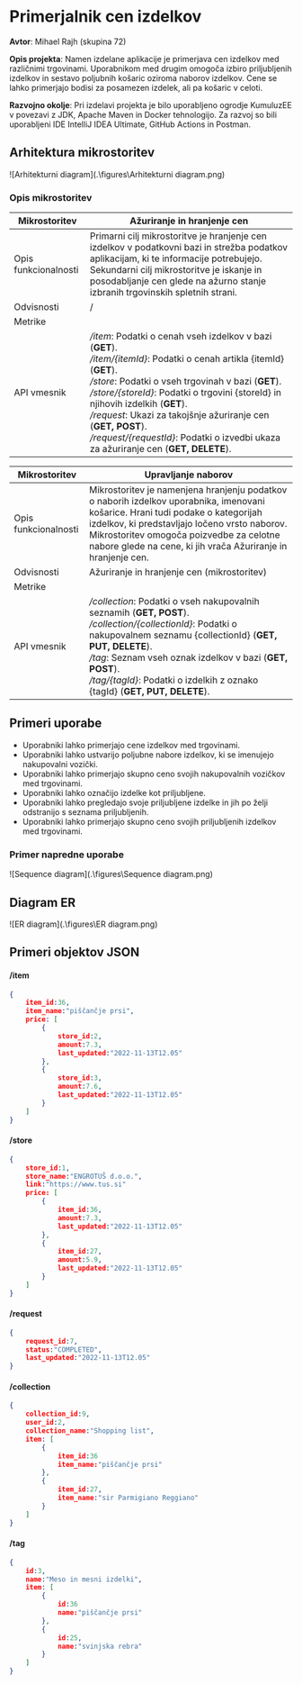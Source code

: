 # Primerjalnik cen izdelkov
**Avtor**: Mihael Rajh (skupina 72)

**Opis projekta**: Namen izdelane aplikacije je primerjava cen izdelkov med različnimi trgovinami. Uporabnikom med drugim omogoča izbiro priljubljenih izdelkov in sestavo poljubnih košaric oziroma naborov izdelkov. Cene se lahko primerjajo bodisi za posamezen izdelek, ali pa košaric v celoti.

**Razvojno okolje**: Pri izdelavi projekta je bilo uporabljeno ogrodje KumuluzEE v povezavi z JDK, Apache Maven in Docker tehnologijo. Za razvoj so bili uporabljeni IDE IntelliJ IDEA Ultimate, GitHub Actions in Postman.



## Arhitektura mikrostoritev

![Arhitekturni diagram](.\figures\Arhitekturni diagram.png)

### Opis mikrostoritev

| Mikrostoritev        | Ažuriranje in hranjenje cen                                  |
| -------------------- | ------------------------------------------------------------ |
| Opis funkcionalnosti | Primarni cilj mikrostoritve je hranjenje cen izdelkov v podatkovni bazi in strežba podatkov aplikacijam, ki te informacije potrebujejo. Sekundarni cilj mikrostoritve je iskanje in posodabljanje cen glede na ažurno stanje izbranih trgovinskih spletnih strani. |
| Odvisnosti           | /                                                            |
| Metrike              |                                                              |
| API vmesnik          | */item*: Podatki o cenah vseh izdelkov v bazi (**GET**).<br>*/item/{itemId}*: Podatki o cenah artikla {itemId} (**GET**).<br>*/store*: Podatki o vseh trgovinah v bazi (**GET**).<br>*/store/{storeId}*: Podatki o trgovini {storeId} in njihovih izdelkih (**GET**).<br>*/request*: Ukazi za takojšnje ažuriranje cen (**GET, POST**).<br>*/request/{requestId}*: Podatki o izvedbi ukaza za ažuriranje cen (**GET, DELETE**). |



| Mikrostoritev        | Upravljanje naborov                                          |
| -------------------- | ------------------------------------------------------------ |
| Opis funkcionalnosti | Mikrostoritev je namenjena hranjenju podatkov o naborih izdelkov uporabnika, imenovani košarice. Hrani tudi podake o kategorijah izdelkov, ki predstavljajo ločeno vrsto naborov. Mikrostoritev omogoča poizvedbe za celotne nabore glede na cene, ki jih vrača Ažuriranje in hranjenje cen. |
| Odvisnosti           | Ažuriranje in hranjenje cen (mikrostoritev)                  |
| Metrike              |                                                              |
| API vmesnik          | */collection*: Podatki o vseh nakupovalnih seznamih (**GET, POST**).<br>*/collection/{collectionId}*: Podatki o nakupovalnem seznamu {collectionId} (**GET, PUT, DELETE**).<br>*/tag*: Seznam vseh oznak izdelkov v bazi (**GET, POST**).<br/>*/tag/{tagId}*: Podatki o izdelkih z oznako {tagId} (**GET, PUT, DELETE**). |



## Primeri uporabe

- Uporabniki lahko primerjajo cene izdelkov med trgovinami.
- Uporabniki lahko ustvarijo poljubne nabore izdelkov, ki se imenujejo nakupovalni vozički.
- Uporabniki lahko primerjajo skupno ceno svojih nakupovalnih vozičkov med trgovinami.
- Uporabniki lahko označijo izdelke kot priljubljene.
- Uporabniki lahko pregledajo svoje priljubljene izdelke in jih po želji odstranijo s seznama priljubljenih.
- Uporabniki lahko primerjajo skupno ceno svojih priljubljenih izdelkov med trgovinami.

### Primer napredne uporabe

![Sequence diagram](.\figures\Sequence diagram.png)



## Diagram ER

![ER diagram](.\figures\ER diagram.png)



## Primeri objektov JSON 

#### /item

```json
{
    item_id:36,
    item_name:"piščančje prsi",
    price: [
    	{
    		store_id:2,
    		amount:7.3,
    		last_updated:"2022-11-13T12.05"
    	},
    	{
    		store_id:3,
    		amount:7.6,
     		last_updated:"2022-11-13T12.05"
    	}
    ]
}
```

#### /store

```json
{
    store_id:1,
    store_name:"ENGROTUŠ d.o.o.",
    link:"https://www.tus.si"
    price: [
    	{
    		item_id:36,
    		amount:7.3,
    		last_updated:"2022-11-13T12.05"
    	},
    	{
    		item_id:27,
    		amount:5.9,
     		last_updated:"2022-11-13T12.05"
    	}
	]
}
```

#### /request

```json
{
	request_id:7,
	status:"COMPLETED",
	last_updated:"2022-11-13T12.05"
}
```

#### /collection

```json
{
    collection_id:9,
    user_id:2,
    collection_name:"Shopping list",
    item: [
        {
    		item_id:36
    		item_name:"piščančje prsi"
        },
        {
            item_id:27,
            item_name:"sir Parmigiano Reggiano"
        }
    ]
}
```

#### /tag

```json
{
    id:3,
    name:"Meso in mesni izdelki",
    item: [
        {
    		id:36
    		name:"piščančje prsi"
        },
        {
            id:25,
            name:"svinjska rebra"
        }
    ]
}
```

